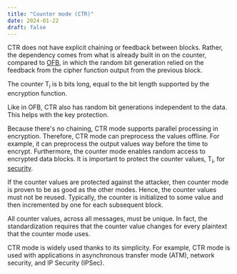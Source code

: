 ```yaml
---
title: "Counter mode (CTR)"
date: 2024-01-22
draft: false
---
```

CTR does not have explicit chaining or feedback between blocks. Rather,
the dependency comes from what is already built in on the counter,
compared to [OFB](/output-feedback), in which the random bit generation
relied on the feedback from the cipher function output from the previous
block.

The counter T<sub>i</sub> is b bits long, equal to the bit length
supported by the encryption function.

Like in OFB, CTR also has random bit generations independent to the
data. This helps with the key protection.

Because there's no chaining, CTR mode supports parallel processing in
encryption. Therefore, CTR mode can preprocess the values offline. For
example, it can preprocess the output values way before the time to
encrypt. Furthermore, the counter mode enables random access to
encrypted data blocks. It is important to protect the counter values,
T<sub>i</sub>, for [security](/security).

If the counter values are protected against the attacker, then counter
mode is proven to be as good as the other modes. Hence, the counter
values must not be reused. Typically, the counter is initialized to some
value and then incremented by one for each subsequent block.

All counter values, across all messages, must be unique. In fact, the
standardization requires that the counter value changes for every
plaintext that the counter mode uses.

CTR mode is widely used thanks to its simplicity. For example, CTR mode
is used with applications in asynchronous transfer mode (ATM), network
security, and IP Security (IPSec).
